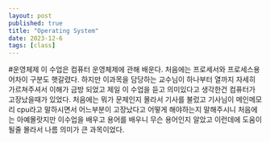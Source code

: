 ```yaml
---
layout: post
published: true
title: "Operating System"
date: 2023-12-6
tags: [class]
---
```

#운영체제
이 수업은 컴퓨터 운영체제에 관해 배운다. 처음에는 프로세서와 프로세스용어차이 구분도 햇갈렸다. 하지만 이과목을 담당하는 교수님이 하나부터 열까지 자세히 가르쳐주셔서 이해가 금방 되었고 제일 이 수업을 듣고 의미있다고 생각한건 컴퓨터가 고장났을때가 있었다. 처음에는 뭐가 문제인지 몰라서 기사를 불렀고 기사님이 메인메모리 cpu라고 말하시면서 어느부분이 고장났다고 어떻게 해야하는지 말해주시니 처음에는 아예몰랏지만 이수업을 배우고 용어를 배우니 무슨 용어인지 알았고 이런데에 도움이 될줄 몰라서 나름 의미가 큰 과목이었다.